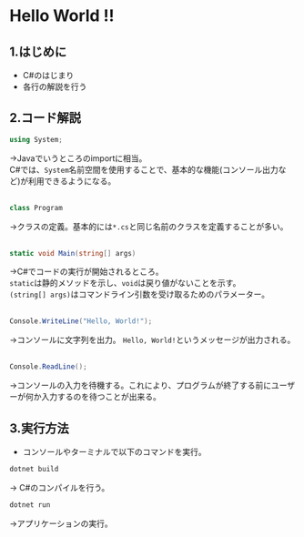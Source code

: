 # Hello World !!

## 1.はじめに
- C#のはじまり
- 各行の解説を行う

## 2.コード解説
```csharp
using System;
```
->Javaでいうところのimportに相当。<br>C#では、`System`名前空間を使用することで、基本的な機能(コンソール出力など)が利用できるようになる。
<br>
<br>

```csharp
class Program
```
->クラスの定義。基本的には`*.cs`と同じ名前のクラスを定義することが多い。
<br>
<br>

```csharp
static void Main(string[] args)
```
->C#でコードの実行が開始されるところ。
<br>
`static`は静的メソッドを示し、`void`は戻り値がないことを示す。
<br>
`(string[] args)`はコマンドライン引数を受け取るためのパラメーター。
<br>
<br>

```csharp
Console.WriteLine("Hello, World!");
```
->コンソールに文字列を出力。 `Hello, World!`というメッセージが出力される。
<br>
<br>

```csharp
Console.ReadLine();
```
->コンソールの入力を待機する。これにより、プログラムが終了する前にユーザーが何か入力するのを待つことが出来る。

## 3.実行方法
- コンソールやターミナルで以下のコマンドを実行。

```bash
dotnet build
```
-> C#のコンパイルを行う。

```bash
dotnet run
```
->アプリケーションの実行。

